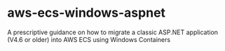 # aws-ecs-windows-aspnet
A prescriptive guidance on how to migrate a classic ASP.NET application (V4.6 or older) into AWS ECS using Windows Containers

